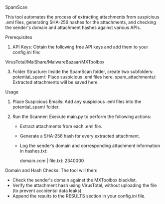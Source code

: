 SpamScan

This tool automates the process of extracting attachments from suspicious .eml files, generating SHA-256 hashes for the attachments, and checking the sender's domain and attachment hashes against various APIs.

Prerequisites

1. API Keys: Obtain the following free API keys and add them to your     config.ini file:

VirusTotal/MalShare/MalwareBazaar/MXToolbox

3. Folder Structure: Inside the SpamScan folder, create two subfolders:
        potential_spam/: Place suspicious .eml files here.
        spam_attachments/: Extracted attachments will be saved here.

Usage

1. Place Suspicious Emails: Add any suspicious .eml files into the potential_spam/ folder.

2. Run the Scanner: Execute main.py to perform the following actions:

   - Extract attachments from each .eml file.
   - Generate a SHA-256 hash for every extracted attachment.
   - Log the sender’s domain and corresponding attachment information in hashes.txt:
     
     domain.com | file.txt: 2340000
     
Domain and Hash Checks: The tool will then:

- Check the sender's domain against the MXToolbox blacklist.
- Verify the attachment hash using VirusTotal, without uploading the file (to prevent accidental data leaks).
- Append the results to the RESULTS section in your config.ini file.
